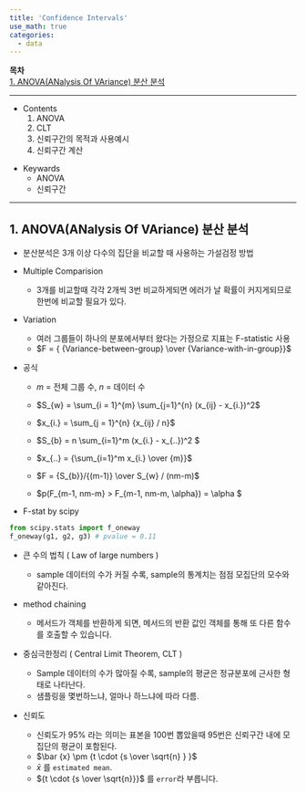 ```yaml
---
title: 'Confidence Intervals'
use_math: true
categories:
  - data
---
```


**목차**  
[1. ANOVA(ANalysis Of VAriance) 분산 분석](#1-anovaanalysis-of-variance-분산-분석)  
 


---
* Contents
  1. ANOVA
  2. CLT
  3. 신뢰구간의 목적과 사용예시
  4. 신뢰구간 계산


>
* Keywards
  * ANOVA
  * 신뢰구간

---

## 1. ANOVA(ANalysis Of VAriance) 분산 분석
* 분산분석은 3개 이상 다수의 집단을 비교할 때 사용하는 가설검정 방법
* Multiple Comparision
  * 3개를 비교할때 각각 2개씩 3번 비교하게되면 에러가 날 확률이 커지게되므로 한번에 비교할 필요가 있다.
* Variation
  * 여러 그룹들이 하나의 분포에서부터 왔다는 가정으로 지표는 F-statistic 사용
  * $F = { {Variance-between-group} \over {Variance-with-in-group}}$
* 공식  
  * $m$ = 전체 그룹 수, $n$ = 데이터 수

  * $S_{w} = \sum_{i = 1}^{m} \sum_{j=1}^{n} (x_{ij} - x_{i.})^2$
  * $x_{i.} = \sum_{j = 1}^{n} {x_{ij} / n}$
  * $S_{b} = n \sum_{i=1}^m (x_{i.} - x_{..})^2 $
  * $x_{..} = {\sum_{i=1}^m x_{i.} \over {m}}$
  * $F = {S_{b}}/{(m-1)} \over S_{w} / (nm-m)$
  * $p(F_{m-1, nm-m} > F_{m-1, nm-m, \alpha}) = \alpha $

* F-stat by scipy
```python
from scipy.stats import f_oneway
f_oneway(g1, g2, g3) # pvalue = 0.11 
```

* 큰 수의 법칙 ( Law of large numbers )
  * sample 데이터의 수가 커질 수록, sample의 통계치는 점점 모집단의 모수와 같아진다.

* method chaining
  * 메서드가 객체를 반환하게 되면, 메서드의 반환 값인 객체를 통해 또 다른 함수를 호출할 수 있습니다.

* 중심극한정리 ( Central Limit Theorem, CLT )
  * Sample 데이터의 수가 많아질 수록, sample의 평균은 정규분포에 근사한 형태로 나타난다.
  * 샘플링을 몇번하느냐, 얼마나 하느냐에 따라 다름.
* 신뢰도
  * 신뢰도가 95% 라는 의미는 표본을 100번 뽑았을때 95번은 신뢰구간 내에 모집단의 평균이 포함된다.
  * $\bar {x} \pm {t \cdot {s \over \sqrt{n} } }$
  * $\bar{x}$ 를 `estimated mean`.
  * ${t \cdot {s \over \sqrt{n}}}$ 를 `error`라 부릅니다.
